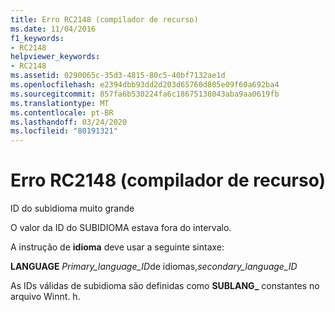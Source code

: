 ```yaml
---
title: Erro RC2148 (compilador de recurso)
ms.date: 11/04/2016
f1_keywords:
- RC2148
helpviewer_keywords:
- RC2148
ms.assetid: 0290065c-35d3-4815-80c5-40bf7132ae1d
ms.openlocfilehash: e2394dbb93dd2d203d65760d805e09f60a692ba4
ms.sourcegitcommit: 857fa6b530224fa6c18675138043aba9aa0619fb
ms.translationtype: MT
ms.contentlocale: pt-BR
ms.lasthandoff: 03/24/2020
ms.locfileid: "80191321"
---
```

# <a name="resource-compiler-error-rc2148"></a>Erro RC2148 (compilador de recurso)

ID do subidioma muito grande

O valor da ID do SUBIDIOMA estava fora do intervalo.

A instrução de **idioma** deve usar a seguinte sintaxe:

**LANGUAGE** *Primary_language_ID*de idiomas,*secondary_language_ID*

As IDs válidas de subidioma são definidas como **SUBLANG_** constantes no arquivo Winnt. h.
